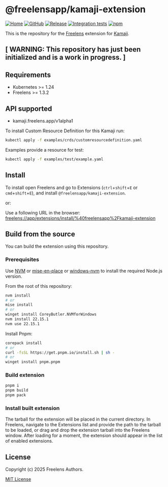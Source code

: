 # @freelensapp/kamaji-extension

<!-- markdownlint-disable MD013 -->

[![Home](https://img.shields.io/badge/%F0%9F%8F%A0-freelens.app-02a7a0)](https://freelens.app)
[![GitHub](https://img.shields.io/github/stars/freelensapp/freelens?style=flat&label=GitHub%20%E2%AD%90)](https://github.com/freelensapp/freelens)
[![Release](https://img.shields.io/github/v/release/freelensapp/freelens-kamaji-extension?display_name=tag&sort=semver)](https://github.com/freelensapp/freelens-kamaji-extension)
[![Integration tests](https://github.com/freelensapp/freelens-kamaji-extension/actions/workflows/integration-tests.yaml/badge.svg?branch=main)](https://github.com/freelensapp/freelens-kamaji-extension/actions/workflows/integration-tests.yaml)
[![npm](https://img.shields.io/npm/v/@freelensapp/kamaji-extension.svg)](https://www.npmjs.com/package/@freelensapp/kamaji-extension)

<!-- markdownlint-enable MD013 -->

This is the repository for the [Freelens](https://freelens.app) extension for [Kamaji](https://kamaji.clastix.io).

## **[ WARNING: This repository has just been initialized and is a work in progress. ]**

## Requirements

- Kubernetes >= 1.24
- Freelens >= 1.3.2

## API supported

- kamaji.freelens.app/v1alpha1

To install Custom Resource Definition for this Kamaji run:

```sh
kubectl apply -f examples/crds/customresourcedefinition.yaml
```

Examples provide a resource for test:

```sh
kubectl apply -f examples/test/example.yaml
```

## Install

To install open Freelens and go to Extensions (`ctrl`+`shift`+`E` or
`cmd`+`shift`+`E`), and install `@freelensapp/kamaji-extension`.

or:

Use a following URL in the browser:
[freelens://app/extensions/install/%40freelensapp%2Fkamaji-extension](freelens://app/extensions/install/%40freelensapp%2Fkamaji-extension)

## Build from the source

You can build the extension using this repository.

### Prerequisites

Use [NVM](https://github.com/nvm-sh/nvm) or
[mise-en-place](https://mise.jdx.dev/) or
[windows-nvm](https://github.com/coreybutler/nvm-windows) to install the
required Node.js version.

From the root of this repository:

```sh
nvm install
# or
mise install
# or
winget install CoreyButler.NVMforWindows
nvm install 22.15.1
nvm use 22.15.1
```

Install Pnpm:

```sh
corepack install
# or
curl -fsSL https://get.pnpm.io/install.sh | sh -
# or
winget install pnpm.pnpm
```

### Build extension

```sh
pnpm i
pnpm build
pnpm pack
```

### Install built extension

The tarball for the extension will be placed in the current directory. In
Freelens, navigate to the Extensions list and provide the path to the tarball
to be loaded, or drag and drop the extension tarball into the Freelens window.
After loading for a moment, the extension should appear in the list of enabled
extensions.

## License

Copyright (c) 2025 Freelens Authors.

[MIT License](https://opensource.org/licenses/MIT)
